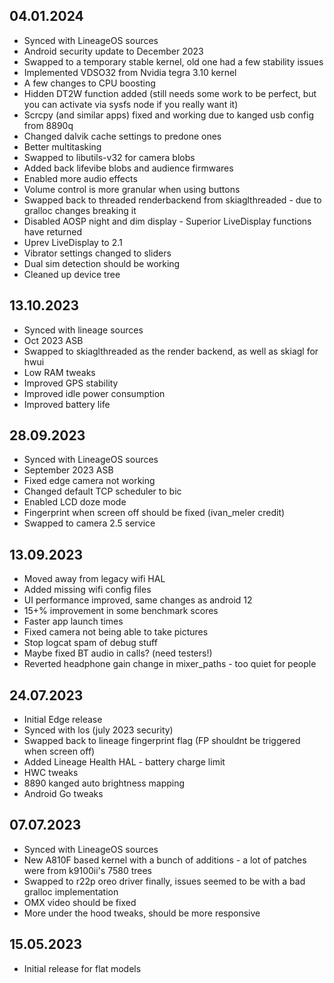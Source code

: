 ## 04.01.2024
- Synced with LineageOS sources
- Android security update to December 2023
- Swapped to a temporary stable kernel, old one had a few stability issues
- Implemented VDSO32 from Nvidia tegra 3.10 kernel
- A few changes to CPU boosting
- Hidden DT2W function added (still needs some work to be perfect, but you can activate via sysfs node if you really want it)
- Scrcpy (and similar apps) fixed and working due to kanged usb config from 8890q
- Changed dalvik cache settings to predone ones
- Better multitasking
- Swapped to libutils-v32 for camera blobs
- Added back lifevibe blobs and audience firmwares
- Enabled more audio effects
- Volume control is more granular when using buttons
- Swapped back to threaded renderbackend from skiaglthreaded - due to gralloc changes breaking it
- Disabled AOSP night and dim display - Superior LiveDisplay functions have returned
- Uprev LiveDisplay to 2.1
- Vibrator settings changed to sliders
- Dual sim detection should be working
- Cleaned up device tree

## 13.10.2023
- Synced with lineage sources
- Oct 2023 ASB
- Swapped to skiaglthreaded as the render backend, as well as skiagl for hwui
- Low RAM tweaks
- Improved GPS stability
- Improved idle power consumption
- Improved battery life

## 28.09.2023
- Synced with LineageOS sources
- September 2023 ASB
- Fixed edge camera not working
- Changed default TCP scheduler to bic
- Enabled LCD doze mode
- Fingerprint when screen off should be fixed (ivan_meler credit)
- Swapped to camera 2.5 service

## 13.09.2023
- Moved away from legacy wifi HAL
- Added missing wifi config files
- UI performance improved, same changes as android 12
- 15+% improvement in some benchmark scores
- Faster app launch times
- Fixed camera not being able to take pictures
- Stop logcat spam of debug stuff
- Maybe fixed BT audio in calls? (need testers!)
- Reverted headphone gain change in mixer_paths - too quiet for people

## 24.07.2023
- Initial Edge release
- Synced with los (july 2023 security)
- Swapped back to lineage fingerprint flag (FP shouldnt be triggered when screen off)
- Added Lineage Health HAL - battery charge limit
- HWC tweaks
- 8890 kanged auto brightness mapping
- Android Go tweaks

## 07.07.2023
- Synced with LineageOS sources
- New A810F based kernel with a bunch of additions - a lot of patches were from k9100ii's 7580 trees
- Swapped to r22p oreo driver finally, issues seemed to be with a bad gralloc implementation
- OMX video should be fixed
- More under the hood tweaks, should be more responsive

## 15.05.2023
- Initial release for flat models